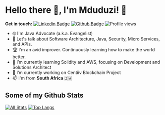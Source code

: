 
# Hello there 👋, I'm Mduduzi! 🦦

<!--
**Mduduzi/Mduduzi** is a ✨ _special_ ✨ repository because its `README.md` (this file) appears on your GitHub profile.

Here are some ideas to get you started:

- 🔭 I’m currently working on ...
- 🌱 I’m currently learning ...
- 👯 I’m looking to collaborate on ...
- 🤔 I’m looking for help with ...
- 💬 Ask me about ...
- 📫 How to reach me: ...
- 😄 Pronouns: ...
- ⚡ Fun fact: ...
-->

**Get in touch:**
[![Linkedin Badge](https://img.shields.io/badge/-mduduzi-mdlalose-0072b1?style=flat&logo=Linkedin&logoColor=white&link=https://www.linkedin.com/in/mduduzi-mdlalose-44797716/)](https://www.linkedin.com/in/mduduzi-mdlalose-44797716/) [![Github Badge](https://img.shields.io/badge/-pedes-grey?style=flat&logo=github&logoColor=white&link=https://github.com/Mduduzi/)](https://www.github.com/Mduduzi/) ![Profile views](https://gpvc.arturio.dev/Mduduzi)


- 🤓 I'm Java Advocate (a.k.a. Evangelist)
- 💬 Let's talk about Software Architecture, Java, Security, Micro Services, and APIs.
- 🏆 I'm an avid improver. Continuously learning how to make the world better.
- 🌱 I’m currently learning Solidity and AWS, focusing on Development and Solutions Architect  
- 🔭 I’m currently working on Centiiv Blockchain Project
- 📫 I'm from **South Africa** 🇿🇦


## Some of my Github Stats
[![All Stats](https://github-readme-stats-axpwmfcg3.vercel.app/api?username=Mduduzi&show_icons=true&include_all_commits=true&count_private=true&hide=contribs)](https://github.com/pedes/github-readme-stats)
[![Top Langs](https://github-readme-stats-axpwmfcg3.vercel.app/api/top-langs/?username=Mduduzi&layout=compact)](https://github.com/pedes/github-readme-stats)


<!--![Mdu's github stats](https://github-readme-stats.vercel.app/api?username=Mduduzi) -->
